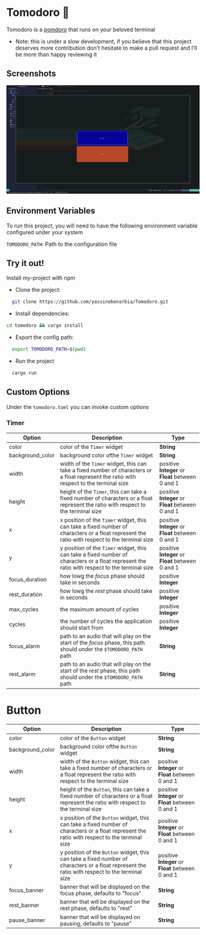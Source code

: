 
# Tomodoro 🦀

Tomodoro is a [pomdoro](https://en.wikipedia.org/wiki/Pomodoro_Technique) that runs on your beloved terminal
* Note: this is under a slow development, if you believe that this project deserves more contribution don't hesitate to make a pull request and I'll be more than happy reviewing it



## Screenshots

![App Screenshot](assets/showcases/showcase2.png)


## Environment Variables

To run this project, you will need to have the following environment variable configured under your system

`TOMODORO_PATH`: Path to the configuration file
## Try it out!

Install my-project with npm
* Clone the project:
```bash
  git clone https://github.com/yassinebenarbia/Tomodoro.git
```
* Install dependencies:
```bash
cd tomodoro && cargo install
```
* Export the config path:
```bash
  export TOMODORO_PATH=$(pwd)
```
* Run the project
```bash
  cargo run
```
##  Custom Options
Under the `tomodoro.toml` you can invoke custom options 

### Timer

|Option          |Description                                                                                                                                  |Type                                             |
|----------------|---------------------------------------------------------------------------------------------------------------------------------------------|-------------------------------------------------|
|color           |color of the `Timer` widget                                                                                                                  |**String**                                       |
|background_color|background color ofthe `Timer` widget                                                                                                        |**String**                                       |
|width           |width of the `Timer` widget, this can take a fixed number of characters or a float represent the ratio with respect to the terminal size     |positive **Integer** or **Float** between 0 and 1|
|height          |height of the `Timer`, this can take a fixed number of characters or a float represent the ratio with respect to the terminal size           |positive **Integer** or **Float** between 0 and 1|
|x               |x position of the `Timer` widget, this can take a fixed number of characters or a float represent the ratio with respect to the terminal size|positive **Integer** or **Float** between 0 and 1|
|y               |y position of the `Timer` widget, this can take a fixed number of characters or a float represent the ratio with respect to the terminal size|positive **Integer** or **Float** between 0 and 1|
|focus_duration  |how lowg the _focus_ phase should take in seconds                                                                                            |positive **Integer**                             |
|rest_duration   |how lowg the _rest_ phase should take in seconds                                                                                             |positive **Integer**                             |
|max_cycles      |the maximum amount of cycles                                                                                                                 |positive **Integer**                             |
|cycles          |the number of cycles the application should start from                                                                                       |positive **Integer**                             |
|focus_alarm     |path to an audio that will play on the start of the _focus_ phase, this path should under the `$TOMODORO_PATH` path                          |**String**                                       |
|rest_alarm      |path to an audio that will play on the start of the _rest_ phase, this path should under the `$TOMODORO_PATH` path                           |**String**                                       |

# Button

|Option          |Description                                                                                                                                   |Type                                             |
|----------------|----------------------------------------------------------------------------------------------------------------------------------------------|-------------------------------------------------|
|color           |color of the `Button` widget                                                                                                                  |**String**                                       |
|background_color|background color ofthe `Button` widget                                                                                                        |**String**                                       |
|width           |width of the `Button` widget, this can take a fixed number of characters or a float represent the ratio with respect to the terminal size     |positive **Integer** or **Float** between 0 and 1|
|height          |height of the `Button`, this can take a fixed number of characters or a float represent the ratio with respect to the terminal size           |positive **Integer** or **Float** between 0 and 1|
|x               |x position of the `Button` widget, this can take a fixed number of characters or a float represent the ratio with respect to the terminal size|positive **Integer** or **Float** between 0 and 1|
|y               |y position of the `Button` widget, this can take a fixed number of characters or a float represent the ratio with respect to the terminal size|positive **Integer** or **Float** between 0 and 1|
|focus_banner    |banner that will be displayed on the focus phase, defaults to "focus"                                                                         |**String**                                       |
|rest_banner     |banner that will be displayed on the rest phase, defaults to "rest"                                                                           |**String**                                       |
|pause_banner    |banner that will be displayed on pausing, defaults to "pause"                                                                                 |**String**                                       |
